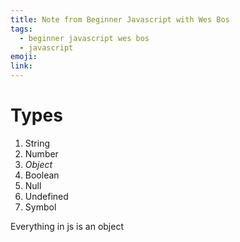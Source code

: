 ```yaml
---
title: Note from Beginner Javascript with Wes Bos
tags:
  - beginner javascript wes bos
  - javascript
emoji:
link:
---
```


# Types

1. String
2. Number
3. _Object_
4. Boolean
5. Null
6. Undefined
7. Symbol

Everything in js is an object
